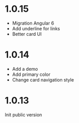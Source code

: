 # 1.0.15

- Migration Angular 6
- Add underline for links
- Better card UI

# 1.0.14

- Add a demo
- Add primary color
- Change card navigation style

# 1.0.13

Init public version
